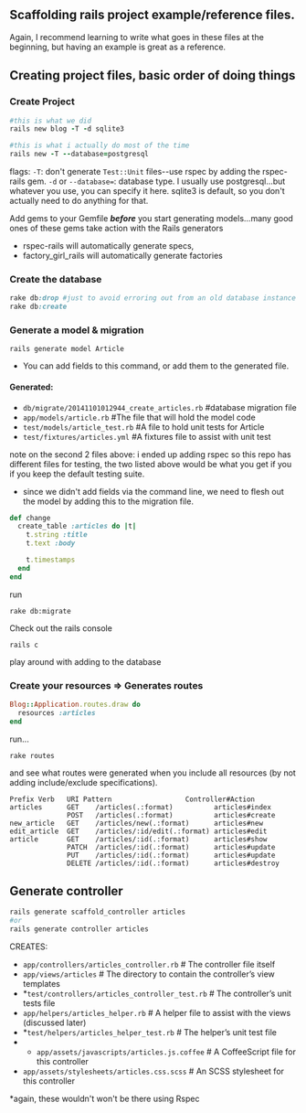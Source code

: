 Scaffolding rails project example/reference files.
-
Again, I recommend learning to write what goes in these files at the beginning, but having an example is great as a reference.
## Creating project files, basic order of doing things


###  Create Project
```ruby
#this is what we did 
rails new blog -T -d sqlite3

#this is what i actually do most of the time
rails new -T --database=postgresql
```

flags:
`-T`: don't generate `Test::Unit` files--use rspec by adding the rspec-rails gem.
`-d` or `--database=`: database type. I usually use postgresql...but whatever you use, you can specify it here. sqlite3 is default, so you don't actually need to do anything for that.

Add gems to your Gemfile **_before_** you start generating models...many good ones of these gems take action with the Rails generators

- rspec-rails will automatically generate specs, 
- factory_girl_rails will automatically generate factories

### Create the database

```ruby
rake db:drop #just to avoid erroring out from an old database instance
rake db:create 
```
### Generate a model & migration

```
rails generate model Article
```
* You can add fields to this command, or add them to the generated file. 

#### Generated:

- `db/migrate/20141101012944_create_articles.rb` #database migration file
- `app/models/article.rb` #The file that will hold the model code
- `test/models/article_test.rb` #A file to hold unit tests for Article
- `test/fixtures/articles.yml` #A fixtures file to assist with unit test

note on the second 2 files above: i ended up adding rspec so this repo has different files for testing, the two listed above would be what you get if you if you keep the default testing suite.

- since we didn't add fields via the command line, we need to flesh out the model by adding this to the migration file.
 
```ruby
def change
  create_table :articles do |t|
    t.string :title
    t.text :body

    t.timestamps
  end
end
```

run
```
rake db:migrate
```

Check out the rails console

```
rails c
```
play around with adding to the database

### Create your resources => Generates routes
```ruby
Blog::Application.routes.draw do
  resources :articles
end
```
run...

```
rake routes
```
and see what routes were generated when you include all resources (by not adding include/exclude specifications).
```
Prefix Verb   URI Pattern                  Controller#Action
articles      GET    /articles(.:format)          articles#index
              POST   /articles(.:format)          articles#create
new_article   GET    /articles/new(.:format)      articles#new
edit_article  GET    /articles/:id/edit(.:format) articles#edit
article       GET    /articles/:id(.:format)      articles#show
              PATCH  /articles/:id(.:format)      articles#update
              PUT    /articles/:id(.:format)      articles#update
              DELETE /articles/:id(.:format)      articles#destroy
```
## Generate controller
```ruby
rails generate scaffold_controller articles
#or 
rails generate controller articles
```

CREATES:
- `app/controllers/articles_controller.rb` # The controller file itself
- `app/views/articles` # The directory to contain the controller’s view templates
- *`test/controllers/articles_controller_test.rb` # The controller’s unit tests file
- `app/helpers/articles_helper.rb` # A helper file to assist with the views (discussed later)
- *`test/helpers/articles_helper_test.rb` # The helper’s unit test file
- - `app/assets/javascripts/articles.js.coffee` # A CoffeeScript file for this controller
- `app/assets/stylesheets/articles.css.scss` # An SCSS stylesheet for this controller

\*again, these wouldn't won't be there using Rspec

